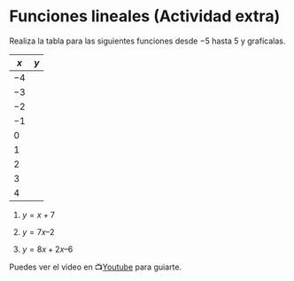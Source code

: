 # Funciones lineales (Actividad extra)

Realiza la tabla para las siguientes funciones desde $-5$ hasta $5$ y grafícalas.

|$x$|$y$|
|-|-|
|$-4$||
|$-3$||
|$-2$||
|$-1$||
|$0$||
|$1$||
|$2$||
|$3$||
|$4$||

1. $y = x + 7$

2. $y = 7x – 2$

3. $y = 8x + 2x – 6$

Puedes ver el video en :tv:[Youtube](https://youtu.be/AoZpzAoC1Qg) para guiarte.
